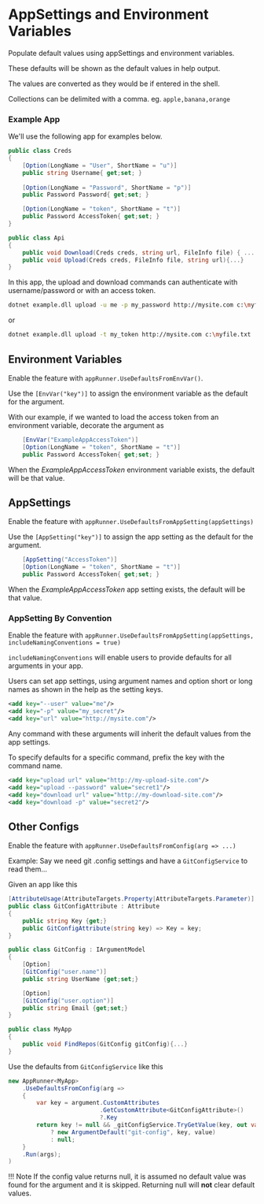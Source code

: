# AppSettings and Environment Variables

Populate default values using appSettings and environment variables. 

These defaults will be shown as the default values in help output.

The values are converted as they would be if entered in the shell.

Collections can be delimited with a comma. eg. `apple,banana,orange`

### Example App

We'll use the following app for examples below.
```c#
public class Creds
{
    [Option(LongName = "User", ShortName = "u")]
    public string Username{ get;set; }
    
    [Option(LongName = "Password", ShortName = "p")]
    public Password Password{ get;set; }

    [Option(LongName = "token", ShortName = "t")]
    public Password AccessToken{ get;set; }
}

public class Api
{
    public void Download(Creds creds, string url, FileInfo file) { ... }
    public void Upload(Creds creds, FileInfo file, string url){...}
}
```

In this app, the upload and download commands can authenticate with username/password or with an access token.

```bash
dotnet example.dll upload -u me -p my_password http://mysite.com c:\myfile.txt
```
or
```bash
dotnet example.dll upload -t my_token http://mysite.com c:\myfile.txt
```


## Environment Variables
Enable the feature with `appRunner.UseDefaultsFromEnvVar()`.

Use the `[EnvVar("key")]` to assign the environment variable as the default for the argument.

With our example, if we wanted to load the access token from an environment variable, decorate the argument as

```c#
    [EnvVar("ExampleAppAccessToken")]
    [Option(LongName = "token", ShortName = "t")]
    public Password AccessToken{ get;set; }
```

When the _ExampleAppAccessToken_ environment variable exists, the default will be that value.

## AppSettings
Enable the feature with `appRunner.UseDefaultsFromAppSetting(appSettings)`

Use the `[AppSetting("key")]` to assign the app setting as the default for the argument.

```c#
    [AppSetting("AccessToken")]
    [Option(LongName = "token", ShortName = "t")]
    public Password AccessToken{ get;set; }
```

When the _ExampleAppAccessToken_ app setting exists, the default will be that value.

### AppSetting By Convention
Enable the feature with `appRunner.UseDefaultsFromAppSetting(appSettings, includeNamingConventions = true)`

`includeNamingConventions` will enable users to provide defaults for all arguments in your app.

Users can set app settings, using argument names and option short or long names as shown in the help as the setting keys. 

```xml
<add key="--user" value="me"/>
<add key="-p" value="my_secret"/>
<add key="url" value="http://mysite.com"/>
```

Any command with these arguments will inherit the default values from the app settings.

To specify defaults for a specific command, prefix the key with the command name.

```xml
<add key="upload url" value="http://my-upload-site.com"/>
<add key="upload --password" value="secret1"/>
<add key="download url" value="http://my-download-site.com"/>
<add key="download -p" value="secret2"/>
```


## Other Configs
Enable the feature with `appRunner.UseDefaultsFromConfig(arg => ...)`

Example: Say we need git .config settings and have a `GitConfigService` to read them...

Given an app like this

```c#
[AttributeUsage(AttributeTargets.Property|AttributeTargets.Parameter)]
public class GitConfigAttribute : Attribute
{
    public string Key {get;}
    public GitConfigAttribute(string key) => Key = key;
}

public class GitConfig : IArgumentModel
{
    [Option]
    [GitConfig("user.name")]
    public string UserName {get;set;}

    [Option]
    [GitConfig("user.option")]
    public string Email {get;set;}
}

public class MyApp
{
    public void FindRepos(GitConfig gitConfig){...}
}
```

Use the defaults from `GitConfigService` like this

```c#
new AppRunner<MyApp>
    .UseDefaultsFromConfig(arg => 
    {
        var key = argument.CustomAttributes
                          .GetCustomAttribute<GitConfigAttribute>()
                          ?.Key
        return key != null && _gitConfigService.TryGetValue(key, out var value)
            ? new ArgumentDefault("git-config", key, value)
            : null;
    }
    .Run(args);
)
```

!!! Note
    If the config value returns null, it is assumed no default value was found for the argument and it is skipped.
    Returning null will __not__ clear default values.
